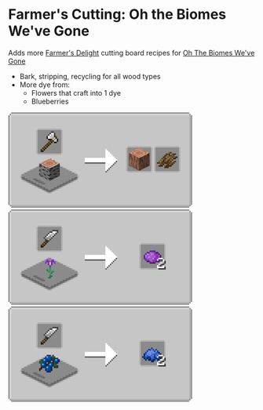 # Farmer's Cutting: Oh the Biomes We've Gone
Adds more [Farmer's Delight](https://modrinth.com/mod/farmers-delight) cutting board recipes for [Oh The Biomes We've Gone](https://modrinth.com/mod/oh-the-biomes-weve-gone)

- Bark, stripping, recycling for all wood types
- More dye from:
    - Flowers that craft into 1 dye
    - Blueberries

![Wood Cutting](media/woodcutting.png) ![Flower Cutting](media/flowercutting.png) ![Blueberry Cutting](media/blueberrycutting.png)
